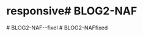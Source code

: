 # responsive#   B L O G 2 - N A F  
 #   B L O G 2 - N A F - - f i x e l  
 #   B L O G 2 - N A F f i x e d  
 